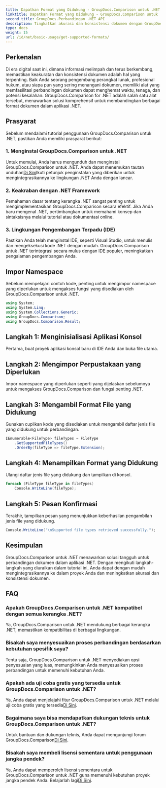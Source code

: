 ```yaml
---
title: Dapatkan Format yang Didukung - GroupDocs.Comparison untuk .NET
linktitle: Dapatkan Format yang Didukung - GroupDocs.Comparison untuk .NET
second_title: GroupDocs.Perbandingan .NET API
description: Tingkatkan akurasi dan konsistensi dokumen dengan GroupDocs.Comparison untuk .NET. Integrasikan alat canggih ini dengan mulus ke dalam aplikasi .NET Anda.
type: docs
weight: 15
url: /id/net/basic-usage/get-supported-formats/
---
```

## Perkenalan
Di era digital saat ini, dimana informasi melimpah dan terus berkembang, memastikan keakuratan dan konsistensi dokumen adalah hal yang terpenting. Baik Anda seorang pengembang perangkat lunak, profesional hukum, atau siapa pun yang sering menangani dokumen, memiliki alat yang memfasilitasi perbandingan dokumen dapat menghemat waktu, tenaga, dan potensi kesalahan. GroupDocs.Comparison for .NET adalah salah satu alat tersebut, menawarkan solusi komprehensif untuk membandingkan berbagai format dokumen dalam aplikasi .NET.
## Prasyarat
Sebelum mendalami tutorial penggunaan GroupDocs.Comparison untuk .NET, pastikan Anda memiliki prasyarat berikut:
### 1. Menginstal GroupDocs.Comparison untuk .NET
 Untuk memulai, Anda harus mengunduh dan menginstal GroupDocs.Comparison untuk .NET. Anda dapat menemukan tautan unduhan[Di Sini](https://releases.groupdocs.com/comparison/net/)Ikuti petunjuk penginstalan yang diberikan untuk mengintegrasikannya ke lingkungan .NET Anda dengan lancar.
### 2. Keakraban dengan .NET Framework
Pemahaman dasar tentang kerangka .NET sangat penting untuk mengimplementasikan GroupDocs.Comparison secara efektif. Jika Anda baru mengenal .NET, pertimbangkan untuk memahami konsep dan sintaksisnya melalui tutorial atau dokumentasi online.
### 3. Lingkungan Pengembangan Terpadu (IDE)
Pastikan Anda telah menginstal IDE, seperti Visual Studio, untuk menulis dan mengeksekusi kode .NET dengan mudah. GroupDocs.Comparison untuk .NET terintegrasi secara mulus dengan IDE populer, meningkatkan pengalaman pengembangan Anda.

## Impor Namespace
Sebelum mempelajari contoh kode, penting untuk mengimpor namespace yang diperlukan untuk mengakses fungsi yang disediakan oleh GroupDocs.Comparison untuk .NET.
```csharp
using System;
using System.Linq;
using System.Collections.Generic;
using GroupDocs.Comparison;
using GroupDocs.Comparison.Result;
```

## Langkah 1: Menginisialisasi Aplikasi Konsol
Pertama, buat proyek aplikasi konsol baru di IDE Anda dan buka file utama.
## Langkah 2: Mengimpor Perpustakaan yang Diperlukan
Impor namespace yang diperlukan seperti yang dijelaskan sebelumnya untuk mengakses GroupDocs.Comparison dan fungsi penting .NET.
## Langkah 3: Mengambil Format File yang Didukung
Gunakan cuplikan kode yang disediakan untuk mengambil daftar jenis file yang didukung untuk perbandingan.
```csharp
IEnumerable<FileType> fileTypes = FileType
    .GetSupportedFileTypes()
    .OrderBy(fileType => fileType.Extension);
```
## Langkah 4: Menampilkan Format yang Didukung
Ulangi daftar jenis file yang didukung dan tampilkan di konsol.
```csharp
foreach (FileType fileType in fileTypes)
    Console.WriteLine(fileType);
```
## Langkah 5: Pesan Konfirmasi
Terakhir, tampilkan pesan yang menunjukkan keberhasilan pengambilan jenis file yang didukung.
```csharp
Console.WriteLine("\nSupported file types retrieved successfully.");
```

## Kesimpulan
GroupDocs.Comparison untuk .NET menawarkan solusi tangguh untuk perbandingan dokumen dalam aplikasi .NET. Dengan mengikuti langkah-langkah yang diuraikan dalam tutorial ini, Anda dapat dengan mudah mengintegrasikannya ke dalam proyek Anda dan meningkatkan akurasi dan konsistensi dokumen.
## FAQ
### Apakah GroupDocs.Comparison untuk .NET kompatibel dengan semua kerangka .NET?
Ya, GroupDocs.Comparison untuk .NET mendukung berbagai kerangka .NET, memastikan kompatibilitas di berbagai lingkungan.
### Bisakah saya menyesuaikan proses perbandingan berdasarkan kebutuhan spesifik saya?
Tentu saja, GroupDocs.Comparison untuk .NET menyediakan opsi penyesuaian yang luas, memungkinkan Anda menyesuaikan proses perbandingan untuk memenuhi kebutuhan Anda.
### Apakah ada uji coba gratis yang tersedia untuk GroupDocs.Comparison untuk .NET?
 Ya, Anda dapat menjelajahi fitur GroupDocs.Comparison untuk .NET melalui uji coba gratis yang tersedia[Di Sini](https://releases.groupdocs.com/).
### Bagaimana saya bisa mendapatkan dukungan teknis untuk GroupDocs.Comparison untuk .NET?
 Untuk bantuan dan dukungan teknis, Anda dapat mengunjungi forum GroupDocs.Comparison[Di Sini](https://forum.groupdocs.com/c/comparison/12).
### Bisakah saya membeli lisensi sementara untuk penggunaan jangka pendek?
 Ya, Anda dapat memperoleh lisensi sementara untuk GroupDocs.Comparison untuk .NET guna memenuhi kebutuhan proyek jangka pendek Anda. Belajarlah lagi[Di Sini](https://purchase.groupdocs.com/temporary-license/).